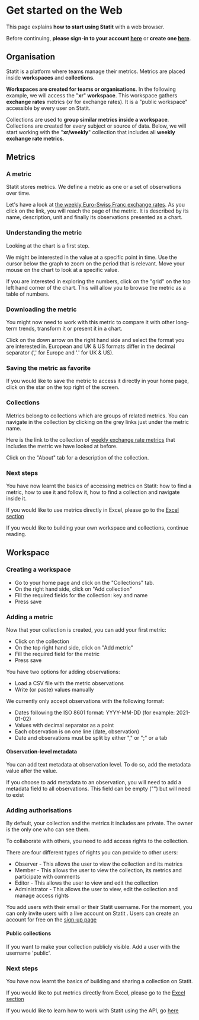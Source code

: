 # **Get started on the Web**

This page explains **how to start using Statit** with a web browser.

Before continuing, **please sign-in to your account [here](https://gostatit.com/signin)** or **create one [here](https://gostatit.com/signup)**.


## Organisation

Statit is a platform where teams manage their metrics. Metrics are placed inside **workspaces** and **collections**.

**Workspaces are created for teams or organisations**. In the following example, we will access the "**xr**" **workspace**. This workspace gathers **exchange rates** metrics (xr for exchange rates). It is a "public workspace" accessible by every user on Statit.

Collections are used to **group similar metrics inside a workspace**. Collections are created for every subject or source of data. Below, we will start working with the "**xr/weekly**" collection that includes all **weekly exchange rate metrics**.


## Metrics

### A metric

Statit stores metrics. We define a metric as one or a set of observations over time.

Let's have a look at [the weekly Euro-Swiss Franc exchange rates](https://www.gostatit.com/xr/weekly/eur/chf). As you click on the link, you will reach the page of the metric. It is described by its name, description, unit and finally its observations presented as a chart.


### Understanding the metric

Looking at the chart is a first step.

We might be interested in the value at a specific point in time. Use the cursor below the graph to zoom on the period that is relevant. Move your mouse on the chart to look at a specific value.

If you are interested in exploring the numbers, click on the "grid" on the top left hand corner of the chart. This will allow you to browse the metric as a table of numbers.


### Downloading the metric

You might now need to work with this metric to compare it with other long-term trends, transform it or present it in a chart.

Click on the down arrow on the right hand side and select the format you are interested in. European and
UK & US formats differ in the decimal separator (',' for Europe and '.' for UK & US).


### Saving the metric as favorite

If you would like to save the metric to access it directly in your home page, click on the star on the top right of the screen.




### Collections

Metrics belong to collections which are groups of related metrics. You can navigate in the collection by clicking on the grey links just under the metric name.

Here is the link to the collection of [weekly exchange rate metrics](https://www.gostatit.com/xr/daily) that includes the metric we have looked at before.

Click on the "About" tab for a description of the collection.


### Next steps

You have now learnt the basics of accessing metrics on Statit: how to find a metric, how to use it and follow it, how to find a collection and navigate inside it.

If you would like to use metrics directly in Excel, please go to the [Excel section](gs_excel.md)

If you would like to building your own workspace and collections, continue reading.


## Workspace

### Creating a workspace

- Go to your home page and click on the "Collections" tab.
- On the right hand side, click on "Add collection"
- Fill the required fields for the collection: key and name
- Press save


### Adding a metric

Now that your collection is created, you can add your first metric:

- Click on the collection
- On the top right hand side, click on "Add metric"
- Fill the required field for the metric
- Press save

You have two options for adding observations:

- Load a CSV file with the metric observations
- Write (or paste) values manually

We currently only accept observations with the following format:

- Dates following the ISO 8601 format: YYYY-MM-DD (for example: 2021-01-02)
- Values with decimal separator as a point
- Each observation is on one line (date, observation)
- Date and observations must be split by either "," or ";" or a tab

#### Observation-level metadata

You can add text metadata at observation level. To do so, add the metadata value after the value.

If you choose to add metadata to an observation, you will need to add a metadata field to all observations. This field can be empty ("") but will need to exist


### Adding authorisations

By default, your collection and the metrics it includes are private. The owner is the only one who can see them.

To collaborate with others, you need to add access rights to the collection.

There are four different types of rights you can provide to other users:
- Observer - This allows the user to view the collection and its metrics
- Member - This allows the user to view the collection, its metrics and participate with comments
- Editor - This allows the user to view and edit the collection
- Administrator - This allows the user to view, edit the collection and manage access rights

You add users with their email or their Statit username. For the moment, you can only invite users with a live account on Statit . Users can create an account for free on the [sign-up page](https://gostatit.com/signup)

#### Public collections

If you want to make your collection publicly visible. Add a user with the username 'public'.


### Next steps

You have now learnt the basics of building and sharing a collection on Statit.  

If you would like to put metrics directly from Excel, please go to the [Excel section](gs_excel.md)

If you would like to learn how to work with Statit using the API, go [here](gs_api.md)
